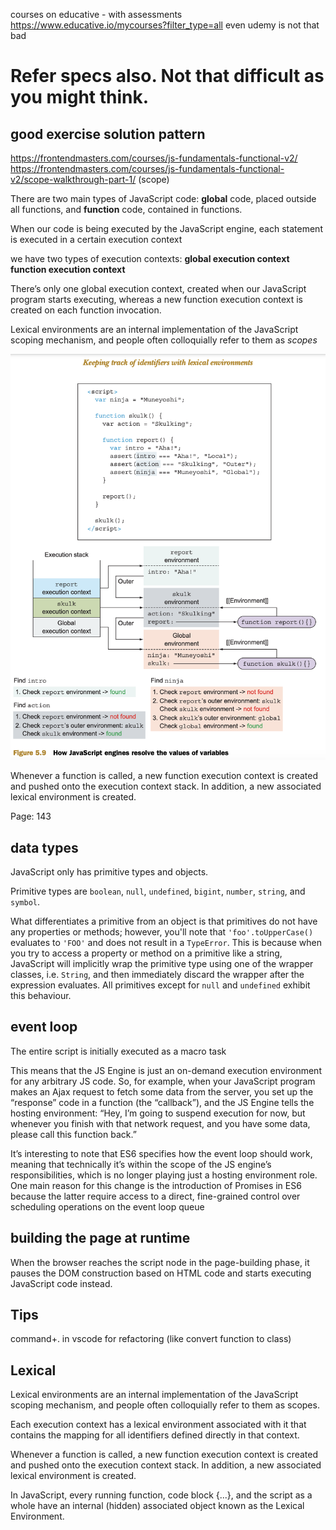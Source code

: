 courses on educative - with assessments
https://www.educative.io/mycourses?filter_type=all
even udemy is not that bad

# Refer specs also. Not that difficult as you might think.

## good exercise solution pattern

https://frontendmasters.com/courses/js-fundamentals-functional-v2/
https://frontendmasters.com/courses/js-fundamentals-functional-v2/scope-walkthrough-part-1/ (scope)

There are two main types of JavaScript code:
**global** code, placed outside all functions, and
**function** code, contained in functions.

When our code is being executed by the JavaScript engine, each statement is executed in a certain execution context

we have two types of execution contexts:
**global execution context**
**function execution context**

There’s only one global execution context, created when our JavaScript program starts executing,
whereas a new function execution context is created on each function invocation.

Lexical environments are an internal implementation of the JavaScript scoping mechanism, and people often colloquially refer to them as _scopes_

![Lexical Environment](lexical.png)

Whenever a function is called, a new function execution context is created and pushed onto the execution context stack. In addition, a new associated lexical environment is created.

Page: 143

## data types

JavaScript only has primitive types and objects.

Primitive types are `boolean`, `null`, `undefined`, `bigint`, `number`, `string`, and `symbol`.

What differentiates a primitive from an object is that primitives do not have any properties or methods; however, you'll note that `'foo'.toUpperCase()` evaluates to `'FOO'` and does not result in a `TypeError`. This is because when you try to access a property or method on a primitive like a string, JavaScript will implicitly wrap the primitive type using one of the wrapper classes, i.e. `String`, and then immediately discard the wrapper after the expression evaluates. All primitives except for `null` and `undefined` exhibit this behaviour.

## event loop

The entire script is initially executed as a macro task

This means that the JS Engine is just an on-demand execution environment for any arbitrary JS code.
So, for example, when your JavaScript program makes an Ajax request to fetch some data from the server, you set up the “response” code in a function (the “callback”), and the JS Engine tells the hosting environment:
“Hey, I’m going to suspend execution for now, but whenever you finish with that network request, and you have some data, please call this function back.”

It’s interesting to note that ES6 specifies how the event loop should work, meaning that technically it’s within the scope of the JS engine’s responsibilities, which is no longer playing just a hosting environment role. One main reason for this change is the introduction of Promises in ES6 because the latter require access to a direct, fine-grained control over scheduling operations on the event loop queue

## building the page at runtime

When the browser reaches the script node in the page-building phase, it pauses the DOM construction based on HTML code and starts executing JavaScript code instead.

## Tips

command+. in vscode for refactoring (like convert function to class)

## Lexical

Lexical environments are an internal implementation of the JavaScript scoping mechanism, and people often colloquially refer to them as scopes.

Each execution context has a lexical environment associated with it that contains the mapping for all identifiers defined directly in that context.

Whenever a function is called, a new function execution context is created and pushed onto the execution context stack. In addition, a new associated lexical environment is created.

In JavaScript, every running function, code block {...}, and the script as a whole have an internal (hidden) associated object known as the Lexical Environment.
